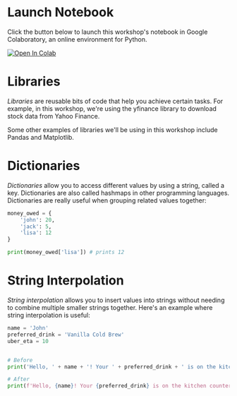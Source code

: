 # Launch Notebook

Click the button below to launch this workshop's notebook in Google Colaboratory, an online environment for Python.

[![Open In Colab](https://colab.research.google.com/assets/colab-badge.svg)](https://colab.research.google.com/github/acmutd/htf-research/blob/main/starter-notebook.ipynb)


# Libraries

*Libraries* are reusable bits of code that help you achieve certain tasks. For example, in this workshop, we're using the yfinance library to download stock data from Yahoo Finance.

Some other examples of libraries we'll be using in this workshop include Pandas and Matplotlib.

# Dictionaries

*Dictionaries* allow you to access different values by using a string, called a key. Dictionaries are also called hashmaps in other programming languages. Dictionaries are really useful when grouping related values together:

```python
money_owed = {
	'john': 20,
	'jack': 5,
	'lisa': 12
}

print(money_owed['lisa']) # prints 12

```

# String Interpolation

*String interpolation* allows you to insert values into strings without needing to combine multiple smaller strings together. Here's an example where string interpolation is useful:

```python
name = 'John'
preferred_drink = 'Vanilla Cold Brew'
uber_eta = 10


# Before
print('Hello, ' + name + '! Your ' + preferred_drink + ' is on the kitchen counter and your Uber arrives in ' + uber_eta + ' minutes.')

# After
print(f'Hello, {name}! Your {preferred_drink} is on the kitchen counter and your Uber arrives in {uber_eta} minutes.')
```